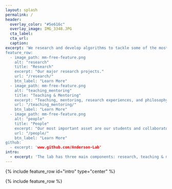 ```yaml
---
layout: splash
permalink: /
header:
  overlay_color: "#5e616c"
  overlay_image: IMG_3348.JPG
  cta_label: 
  cta_url: 
  caption:
excerpt: 'We research and develop algorithms to tackle some of the most challenging and interesting applied and foundational problems in data science. In our applied work, we specialize in solving data intensive problems in the life sciences (e.g., genomics, metabolomics, bioinformatics, biomedical information). This is reinforced by our passion for studying problems of interest to the general data science community. This revolves around our work on rankability, explainable ranking algorithms, active learning to rank, and more broadly machine learning and evolutionary algorithms. 
feature_row:
  - image_path: mm-free-feature.png
    alt: "research"
    title: "Research"
    excerpt: "Our major research projects."
    url: "/research/"
    btn_label: "Learn More"
  - image_path: mm-free-feature.png
    alt: "teaching_mentoring"
    title: "Teaching & Mentoring"
    excerpt: "Teaching, mentoring, research experiences, and philosophy."
    url: "/teaching_mentoring/"
    btn_label: "Learn More"
  - image_path: mm-free-feature.png
    alt: "people"
    title: "People"
    excerpt: "Our most important asset are our students and collaborators."
    url: "/people/"
    btn_label: "Learn More"
github:
  - excerpt: 'www.github.com/Anderson-Lab'
intro:
  - excerpt: 'The lab has three main components: research, teaching & mentoring, and most importantly, its members.'
---
```


{% include feature_row id="intro" type="center" %}

{% include feature_row %}
